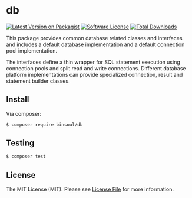 # db

[![Latest Version on Packagist][ico-version]][link-packagist]
[![Software License][ico-license]](LICENSE.md)
[![Total Downloads][ico-downloads]][link-downloads]

This package provides common database related classes and interfaces and includes a default database implementation and a default connection pool implementation.

The interfaces define a thin wrapper for SQL statement execution using connection pools and split read and write connections. Different database platform implementations can provide specialized connection, result and statement builder classes.      

## Install

Via composer:

``` bash
$ composer require binsoul/db
```

## Testing

``` bash
$ composer test
```

## License

The MIT License (MIT). Please see [License File](LICENSE.md) for more information.

[ico-version]: https://img.shields.io/packagist/v/binsoul/db.svg?style=flat-square
[ico-license]: https://img.shields.io/badge/license-MIT-brightgreen.svg?style=flat-square
[ico-downloads]: https://img.shields.io/packagist/dt/binsoul/db.svg?style=flat-square

[link-packagist]: https://packagist.org/packages/binsoul/db
[link-downloads]: https://packagist.org/packages/binsoul/db
[link-author]: https://github.com/binsoul
